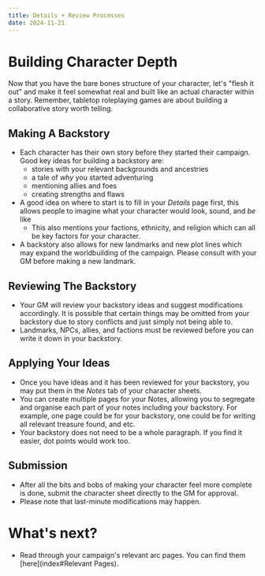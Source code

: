```yaml
---
title: Details + Review Processes
date: 2024-11-21
---
```

# Building Character Depth
Now that you have the bare bones structure of your character, let's "flesh it out" and make it feel somewhat real and built like an actual character within a story. Remember, tabletop roleplaying games are about building a collaborative story worth telling.

## Making A Backstory
- Each character has their own story before they started their campaign. Good key ideas for building a backstory are:
	- stories with your relevant backgrounds and ancestries
	- a tale of *why* you started adventuring
	- mentioning allies and foes
	- creating strengths and flaws
- A good idea on where to start is to fill in your *Details* page first, this allows people to imagine what your character would look, sound, and *be* like
	- This also mentions your factions, ethnicity, and religion which can all be key factors for your character.
- A backstory also allows for new landmarks and new plot lines which may expand the worldbuilding of the campaign. Please consult with your GM before making a new landmark.

## Reviewing The Backstory
- Your GM will review your backstory ideas and suggest modifications accordingly. It is possible that certain things may be omitted from your backstory due to story conflicts and just simply not being able to.
- Landmarks, NPCs, allies, and factions must be reviewed before you can write it down in your backstory.

## Applying Your Ideas
- Once you have ideas and it has been reviewed for your backstory, you may put them in the *Notes* tab of your character sheets.
- You can create multiple pages for your Notes, allowing you to segregate and organise each part of your notes including your backstory. For example, one page could be for your backstory, one could be for writing all relevant treasure found, and etc.
- Your backstory does not need to be a whole paragraph. If you find it easier, dot points would work too.

## Submission
- After all the bits and bobs of making your character feel more complete is done, submit the character sheet directly to the GM for approval.
- Please note that last-minute modifications may happen.

# What's next?
- Read through your campaign's relevant arc pages. You can find them [here](index#Relevant Pages).


